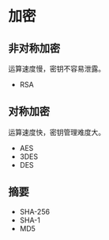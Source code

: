 # 加密

## 非对称加密

运算速度慢，密钥不容易泄露。

- RSA

## 对称加密

运算速度快，密钥管理难度大。

- AES
- 3DES
- DES

## 摘要

- SHA-256
- SHA-1
- MD5
